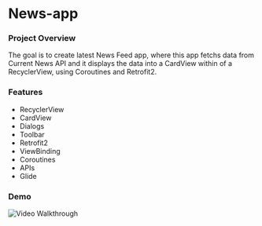 # News-app
### Project Overview
The goal is to create latest News Feed app, where this app fetchs data from Current News API and it displays the data into a CardView within of a RecyclerView, using Coroutines and Retrofit2. </br>

### Features
* RecyclerView
* CardView
* Dialogs
* Toolbar
* Retrofit2
* ViewBinding
* Coroutines
* APIs
* Glide

### Demo
<img src='https://j.gifs.com/Dq24Wx.gif' title='Video Walkthrough' alt='Video Walkthrough' />

